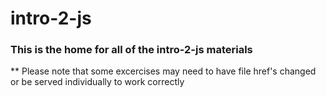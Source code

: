 # intro-2-js

### This is the home for all of the intro-2-js materials

** Please note that some excercises may need to have file href's changed or be served individually to work correctly

